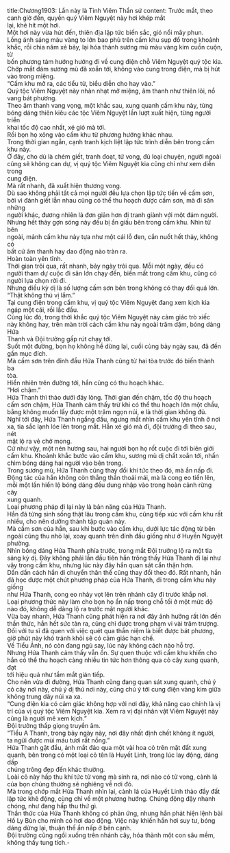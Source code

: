 title:Chương1903: Lần này là Tinh Viêm Thần sứ
content:
Trước mắt, theo canh giờ đến, quyền quý Viêm Nguyệt này hơi khép mắt<br>lại, khẽ hít một hơi.<br>Một hơi này vừa hút đến, thiên địa lập tức biến sắc, gió nổi mây phun.<br>Lồng ánh sáng màu vàng to lớn bao phủ trên cấm khu sụp đổ trong khoảnh<br>khắc, rồi chia năm xẻ bảy, lại hóa thành sương mù màu vàng kim cuồn cuộn, từ<br>bốn phương tám hướng hướng đi về cung điện chỗ Viêm Nguyệt quý tộc kia.<br>Chớp mắt đám sương mù đã xoắn tới, không vào cung trong điện, mà bị hút<br>vào trong miệng.<br>“Cấm khu mở ra, các tiểu tử, biểu diễn cho hay vào.”<br>Quý tộc Viêm Nguyệt này nhàn nhạt mở miệng, âm thanh như thiên lôi, nổ<br>vang bát phương.<br>Theo âm thanh vang vọng, một khắc sau, xung quanh cấm khu này, từng<br>bóng dáng thiên kiêu các tộc Viêm Nguyệt lần lượt xuất hiện, từng người triển<br>khai tốc độ cao nhất, xé gió mà tới.<br>Rồi bọn họ xông vào cấm khu từ phương hướng khác nhau.<br>Trong thời gian ngắn, cạnh tranh kịch liệt lập tức trình diễn bên trong cấm<br>khu này.<br>Ở đây, cho dù là chém giết, tranh đoạt, tử vong, đủ loại chuyện, người ngoài<br>cũng sẽ không can dự, vị quý tộc Viêm Nguyệt kia cũng chỉ như xem diễn trong<br>cung điện.<br>Mà rất nhanh, đã xuất hiện thương vong.<br>Dù sao không phải tất cả mọi người đều lựa chọn lập tức tiến về cấm sơn,<br>bởi vì đánh giết lẫn nhau cũng có thể thu hoạch được cấm sơn, mà đi săn những<br>người khác, đương nhiên là đơn giản hơn đi tranh giành với một đám người.<br>Nhưng hết thảy gợn sóng này đều bị ẩn giấu bên trong cấm khu. Nhìn từ bên<br>ngoài, mảnh cấm khu này tựa như một cái lỗ đen, cắn nuốt hết thảy, không có<br>bất cứ âm thanh hay dao động nào tràn ra.<br>Hoàn toàn yên tĩnh.<br>Thời gian trôi qua, rất nhanh, bảy ngày trôi qua. Mỗi một ngày, đều có<br>người tham dự cuộc đi săn lớn chạy đến, biến mất trong cấm khu, cũng có<br>người lựa chọn rời đi.<br>Nhưng điều kỳ dị là số lượng cấm sơn bên trong không có thay đổi quá lớn.<br>“Thật không thú vị lắm.”<br>Tại cung điện trong cấm khu, vị quý tộc Viêm Nguyệt đang xem kịch kia<br>ngáp một cái, rồi lắc đầu.<br>Cùng lúc đó, trong thời khắc quý tộc Viêm Nguyệt này cảm giác trò xiếc<br>này không hay, trên màn trời cách cấm khu này ngoài trăm dặm, bóng dáng Hứa<br>Thanh và Đội trưởng gấp rút chạy tới.<br>Suốt một đường, bọn họ không hề dừng lại, cuối cùng bảy ngày sau, đã đến<br>gần mục đích.<br>Mà cấm sơn trên đỉnh đầu Hứa Thanh cũng từ hai tòa trước đó biến thành ba<br>tòa.<br>Hiển nhiên trên đường tới, hắn cũng có thu hoạch khác.<br>“Hơi chậm.”<br>Hứa Thanh thì thào dưới đáy lòng. Thời gian đến chậm, tốc độ thu hoạch<br>cấm sơn chậm, Hứa Thanh cảm thấy trừ khi có thể thu hoạch lớn một chầu,<br>bằng không muốn lấy được một trăm ngọn núi, e là thời gian không đủ.<br>Nghĩ tới đây, Hứa Thanh ngẩng đầu, ngưng mắt nhìn cấm khu yên tĩnh ở nơi<br>xa, tia sắc lạnh lóe lên trong mắt. Hắn xé gió mà đi, đội trường đi theo sau, nét<br>mặt lộ ra vẻ chờ mong.<br>Cứ như vậy, một nén hương sau, hai người bọn họ rốt cuộc đi tới biên giới<br>cấm khu. Khoảnh khắc bước vào cấm khu, sương mù dị chất xoắn tới, nhấn<br>chìm bóng dáng hai người vào bên trong.<br>Trong sương mù, Hứa Thanh cũng thay đổi khí tức theo đó, mà ẩn nấp đi.<br>Động tác của hắn không còn thẳng thắn thoải mái, mà là cong eo tiến lên,<br>mỗi một lần hiển lộ bóng dáng đều dung nhập vào trong hoàn cảnh rừng cây<br>xung quanh.<br>Loại phương pháp đi lại này là bản năng của Hứa Thanh.<br>Hắn đã từng sinh sống thật lâu trong cấm khu, cũng tiếp xúc với cấm khu rất<br>nhiều, cho nên dưỡng thành tập quán này.<br>Mà cấm sơn của hắn, sau khi bước vào cấm khu, dưới lực tác động từ bên<br>ngoài cũng thu nhỏ lại, xoay quanh trên đỉnh đầu giống như ở Huyền Nguyệt<br>phường.<br>Nhìn bóng dáng Hứa Thanh phía trước, trong mắt Đội trưởng lộ ra một tia<br>sáng kỳ dị. Đây không phải lần đầu tiên hắn trông thấy Hứa Thanh đi lại như<br>vậy trong cấm khu, nhưng lúc này đây hắn quan sát cẩn thận hơn.<br>Dần dần cách hắn di chuyển thân thể cũng thay đổi theo đó. Rất nhanh, hắn<br>đã học được một chút phương pháp của Hứa Thanh, đi trong cấm khu này giống<br>như Hứa Thanh, cong eo nhảy vọt lên trên nhánh cây đi trước khắp nơi.<br>Loại phương thức này làm cho bọn họ ẩn nấp trong chỗ tối ở một mức độ<br>nào đó, không dễ dàng lộ ra trước mặt người khác.<br>Vừa bay nhanh, Hứa Thanh cũng phát hiện ra nơi đây ảnh hưởng rất lớn đến<br>thần thức, hắn hết sức tản ra, cũng chỉ được trong phạm vi vài trăm trượng.<br>Đối với tu sĩ đã quen với việc quét qua thần niệm là biết được bát phương,<br>giờ phút này khó tránh khỏi sẽ có cảm giác hạn chế.<br>Về Tiểu Ảnh, nó còn đang ngủ say, lúc này không cách nào hỗ trợ.<br>Nhưng Hứa Thanh cảm thấy vẫn ổn. Sự quen thuộc với cấm khu khiến cho<br>hắn có thể thu hoạch càng nhiều tin tức hơn thông qua cỏ cây xung quanh, đạt<br>tới hiệu quả như tầm mắt gián tiếp.<br>Cho nên vừa đi đường, Hứa Thanh cũng đang quan sát xung quanh, chú ý<br>cỏ cây nơi này, chú ý dị thú nơi này, cũng chú ý tới cung điện vàng kim giữa<br>không trung dãy núi xa xa.<br>“Cung điện kia có cảm giác không hợp với nơi đây, khả năng cao chính là vị<br>trí của vị quý tộc Viêm Nguyệt kia. Xem ra vị đại nhân vật Viêm Nguyệt này<br>cũng là người mê xem kịch.”<br>Đội trưởng thấp giọng truyền âm.<br>“Tiểu A Thanh, trong bảy ngày này, nơi đây nhất định chết không ít người,<br>ta ngửi được mùi máu tươi rất nồng.”<br>Hứa Thanh gật đầu, ánh mắt đảo qua một vài hoa cỏ trên mặt đất xung<br>quanh, bên trong có một loại cỏ tên là Huyết Linh, trong lúc lay động, dáng dấp<br>chúng trông đẹp đến khác thường.<br>Loài cỏ này hấp thu khí tức tử vong mà sinh ra, nơi nào có tử vong, cành lá<br>của bọn chúng thường sẽ nghiêng về nơi đó.<br>Mà trong chớp mắt Hứa Thanh nhìn lại, cành lá của Huyết Linh thảo đầy đất<br>lập tức khẽ động, cùng chỉ về một phương hướng. Chúng động đậy nhanh<br>chóng, như đang hấp thu thứ gì.<br>Thần thức của Hứa Thanh không có phản ứng, nhưng hắn phát hiện lệnh bài<br>Hồ Ly Bùn cho mình có hơi dao động. Việc này khiến hắn hơi suy tư, bóng<br>dáng dừng lại, thuận thế ẩn nấp ở bên cạnh.<br>Đội trưởng cũng ngồi xuống trên nhánh cây, hóa thành một con sâu mềm,<br>không thấy tung tích.-